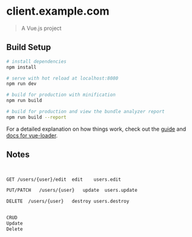 # client.example.com

> A Vue.js project

## Build Setup

``` bash
# install dependencies
npm install

# serve with hot reload at localhost:8080
npm run dev

# build for production with minification
npm run build

# build for production and view the bundle analyzer report
npm run build --report
```

For a detailed explanation on how things work, check out the [guide](http://vuejs-templates.github.io/webpack/) and [docs for vue-loader](http://vuejs.github.io/vue-loader).


## Notes

```bash


GET	/users/{user}/edit	edit	users.edit

PUT/PATCH	/users/{user}	update	users.update

DELETE	/users/{user}	destroy	users.destroy


CRUD
Update
Delete

```
